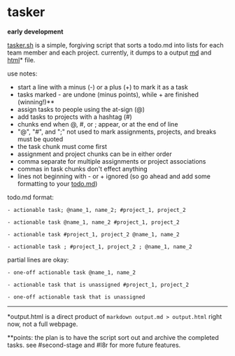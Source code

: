 tasker
===

**early development**

[tasker.sh](https://github.com/insubstudios/tasker/blob/master/tasker.sh) is a simple, forgiving script that sorts a todo.md into lists for each team member and each project. currently, it dumps to a output [md](https://github.com/insubstudios/tasker/blob/master/output.md) and [html](https://github.com/insubstudios/tasker/blob/master/output.html)* file.

use notes:

- start a line with a minus (-) or a plus (+) to mark it as a task
- tasks marked - are undone (minus points), while + are finished (winning!)**
- assign tasks to people using the at-sign (@)
- add tasks to projects with a hashtag (#) 
- chunks end when @, #, or ; appear, or at the end of line
- "@", "#", and ";" not used to mark assignments, projects, and breaks must be quoted
- the task chunk must come first
- assignment and project chunks can be in either order
- comma separate for multiple assignments or project associations
- commas in task chunks don't effect anything
- lines not beginning with - or + ignored (so go ahead and add some formatting to your [todo.md](https://github.com/insubstudios/tasker/blob/master/todo.md))

todo.md format:

`- actionable task; @name_1, name_2; #project_1, project_2`

`- actionable task @name_1, name_2 #project_1, project_2`

`- actionable task #project_1, project_2 @name_1, name_2`

`- actionable task ; #project_1, project_2 ; @name_1, name_2`

partial lines are okay:

`- one-off actionable task @name_1, name_2`

`- actionable task that is unassigned #project_1, project_2`

`- one-off actionable task that is unassigned`

---

\*output.html is a direct product of `markdown output.md > output.html` right now, not a full webpage.

\*\*points: the plan is to have the script sort out and archive the completed tasks. see #second-stage and #l8r for more future features.
